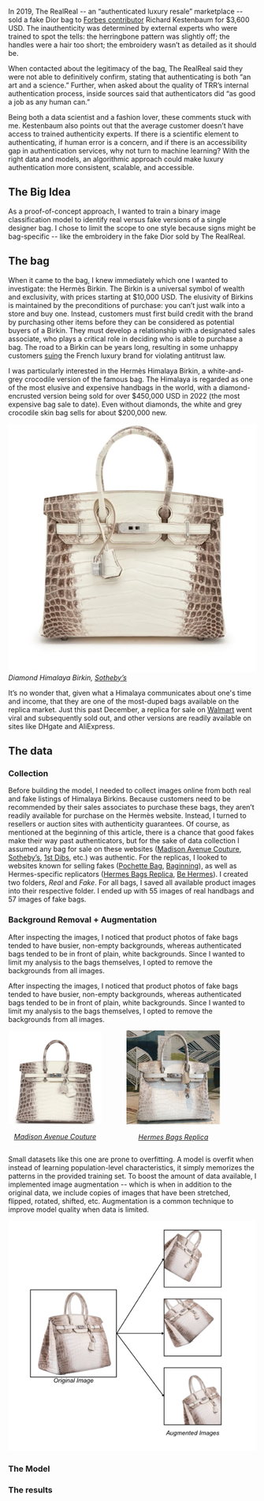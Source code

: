 
In 2019, The RealReal \-- an “authenticated luxury resale” marketplace \-- sold a fake Dior bag to [Forbes contributor](https://www.forbes.com/sites/richardkestenbaum/2019/10/23/if-fake-bags-are-being-sold-on-the-realreal-how-can-the-resale-business-ever-succeed/) Richard Kestenbaum for $3,600 USD. The inauthenticity was determined by external experts who were trained to spot the tells: the herringbone pattern was slightly off; the handles were a hair too short; the embroidery wasn’t as detailed as it should be. 

When contacted about the legitimacy of the bag, The RealReal said they were not able to definitively confirm, stating that authenticating is both “an art and a science.” Further, when asked about the quality of TRR’s internal authentication process, inside sources said that authenticators did “as good a job as any human can.” 

Being both a data scientist and a fashion lover, these comments stuck with me. Kestenbaum also points out that the average customer doesn’t have access to trained authenticity experts. If there is a scientific element to authenticating, if human error is a concern, and if there is an accessibility gap in authentication services, why not turn to machine learning? With the right data and models, an algorithmic approach could make luxury authentication more consistent, scalable, and accessible. 

## The Big Idea 

As a proof-of-concept approach, I wanted to train a binary image classification model to identify real versus fake versions of a single designer bag. I chose to limit the scope to one style because signs might be bag-specific \-- like the embroidery in the fake Dior sold by The RealReal.

## The bag 

When it came to the bag, I knew immediately which one I wanted to investigate: the Hermès Birkin. The Birkin is a universal symbol of wealth and exclusivity, with prices starting at $10,000 USD. The elusivity of Birkins is maintained by the preconditions of purchase: you can’t just walk into a store and buy one. Instead, customers must first build credit with the brand by purchasing other items before they can be considered as potential buyers of a Birkin. They must develop a relationship with a designated sales associate, who plays a critical role in deciding who is able to purchase a bag. The road to a Birkin can be years long, resulting in some unhappy customers [suing](https://www.nytimes.com/2024/03/21/style/birkin-bag-hermes-lawsuit.html) the French luxury brand for violating antitrust law. 

I was particularly interested in the Hermès Himalaya Birkin, a white-and-grey crocodile version of the famous bag. The Himalaya is regarded as one of the most elusive and expensive handbags in the world, with a diamond-encrusted version being sold for over $450,000 USD in 2022 (the most expensive bag sale to date). Even without diamonds, the white and grey crocodile skin bag sells for about $200,000 new. 

![himalaya-birk](assets/himalaya-birk.webp)
*Diamond Himalaya Birkin, [Sotheby’s](https://www.sothebys.com/en/buy/_hermes-himalaya-niloticus-crocodile-birkin-35-palladium-8f53)*

It’s no wonder that, given what a Himalaya communicates about one's time and income, that they are one of the most-duped bags available on the replica market. Just this past December, a replica for sale on [Walmart](https://www.cbc.ca/news/world/walmart-wirkin-bag-1.7423682) went viral and subsequently sold out, and other versions are readily available on sites like DHgate and AliExpress. 

## The data 

### Collection

Before building the model, I needed to collect images online from both real and fake listings of Himalaya Birkins. Because customers need to be recommended by their sales associates to purchase these bags, they aren’t readily available for purchase on the Hermès website. Instead, I turned to resellers or auction sites with authenticity guarantees. Of course, as mentioned at the beginning of this article, there is a chance that good fakes make their way past authenticators, but for the sake of data collection I assumed any bag for sale on these websites ([Madison Avenue Couture](https://madisonavenuecouture.com/products/hermes-birkin-30-himalaya-niloticus-crocodile-palladium-hardware-6?variant=41321718743134), [Sotheby’s](https://www.sothebys.com/en/buy/_hermes-himalaya-niloticus-crocodile-birkin-35-palladium-8f53), [1st Dibs](https://www.1stdibs.com/fashion/handbags-purses-bags/top-handle-bags/hermes-blanc-himalayan-birkin-30cm-diamond-encrusted-18k-wg-hardware/id-v_24286782/), etc.) was authentic. For the replicas, I looked to websites known for selling fakes ([Pochette Bag](https://www.pochettebag.com/products/hermes-birkin-matte-crocodile-himalaya-silver-hardware), [Baginning](https://baginning.com/white-croc-embossement-leather-handbags-gold-metal-lock-satchel-bag.html?gad_source=1&gad_campaignid=20474646201&gbraid=0AAAAAC11NzCu-WXRXgW3FZZDkRv88mvQO&gclid=CjwKCAjwl_XBBhAUEiwAWK2hzrIMRzvIjP7rvDsHo2HMH-8v0FG-_J89YaobZ1lufHpPy2ECXmluZxoCzV8QAvD_BwE)), as well as Hermes-specific replicators ([Hermes Bags Replica](https://www.hermesbagsreplica.com/hermes-birkin-bags-replica/hermes-birkin-30cm-niloticus-crocodile-himalaya), [Be Hermes](https://www.behermesbags.com/hermes-diamond-birkin-25cm-in-himalaya-niloticus-crocodile-skin.html)). I created two folders, *Real* and *Fake*. For all bags, I saved all available product images into their respective folder. I ended up with 55 images of real handbags and 57 images of fake bags. 

### Background Removal + Augmentation

After inspecting the images, I noticed that product photos of fake bags tended to have busier, non-empty backgrounds, whereas authenticated bags tended to be in front of plain, white backgrounds. Since I wanted to limit my analysis to the bags themselves, I opted to remove the backgrounds from all images. 

After inspecting the images, I noticed that product photos of fake bags tended to have busier, non-empty backgrounds, whereas authenticated bags tended to be in front of plain, white backgrounds. Since I wanted to limit my analysis to the bags themselves, I opted to remove the backgrounds from all images. 

<div style="display: flex; gap: 50px; align-items: center;">
   <div style="text-align: center;">
    <img src="assets/real-background.png" width="190" alt="Real bag">
    <p><em> <a href="https://madisonavenuecouture.com/products/hermes-birkin-30-himalaya-niloticus-crocodile-palladium-hardware-6?variant=41321718743134">Madison Avenue Couture</a></em></p>
  </div>
  <div style="text-align: center;">
    <img src="assets/fake-background.png" width="190" alt="Fake bag">
    <p><em><a href="https://www.hermesbagsreplica.com/hermes-birkin-bags-replica/hermes-birkin-30cm-niloticus-crocodile-himalaya">Hermes Bags Replica</a></em></p>
  </div>
</div>

Small datasets like this one are prone to overfitting. A model is overfit when instead of learning population-level characteristics, it simply memorizes the patterns in the provided training set. To boost the amount of data available, I implemented image augmentation -- which is when in addition to the original data, we include copies of images that have been stretched, flipped, rotated, shifted, etc. Augmentation is a common technique to improve model quality when data is limited. 

![aug](assets/augmentation-diag.png)



### The Model 

### The results

